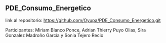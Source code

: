 ## PDE_Consumo_Energetico

link al repositorio: https://github.com/Oyupa/PDE_Consumo_Energetico.git

Participantes: Miriam Blanco Ponce, Adrian Thierry Puyo Olias, Sira Gonzalez Madroño García y Sonia Tejero Recio
